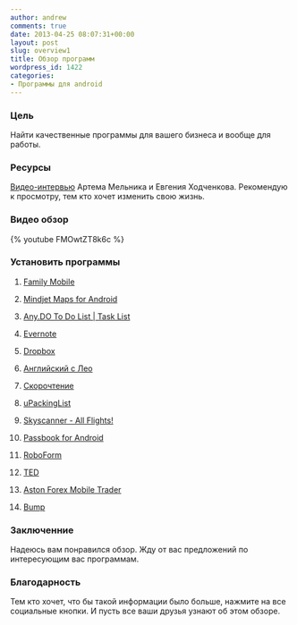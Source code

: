 ```yaml
---
author: andrew
comments: true
date: 2013-04-25 08:07:31+00:00
layout: post
slug: overview1
title: Обзор программ
wordpress_id: 1422
categories:
- Программы для android
---
```


### Цель





Найти качественные программы для вашего бизнеса и вообще для работы.


<!-- more -->


### Ресурсы





[Видео-интервью](http://nrsecrets.ru/hodchenkov-2/) Артема Мельника и Евгения Ходченкова. Рекомендую к просмотру, тем кто хочет изменить свою жизнь.





### Видео обзор



{% youtube FMOwtZT8k6c %}





### Установить программы








  1. [Family Mobile](https://play.google.com/store/apps/details?id=com.familymobile)



  2. [Mindjet Maps for Android](https://play.google.com/store/apps/details?id=net.thinkingspace)



  3. [Any.DO To Do List | Task List](https://play.google.com/store/apps/details?id=com.anydo)



  4. [Evernote](https://play.google.com/store/apps/details?id=com.evernote)



  5. [Dropbox](https://play.google.com/store/apps/details?id=com.dropbox.android)



  6. [Английский с Лео](https://play.google.com/store/apps/details?id=com.lingualeo.android)



  7. [Скорочтение](https://play.google.com/store/apps/details?id=com.heku.readingtrainer)



  8. [uPackingList](https://play.google.com/store/apps/details?id=com.nixsolutions.upack)



  9. [Skyscanner - All Flights!](https://play.google.com/store/apps/details?id=net.skyscanner.android.main)



  10. [Passbook for Android](https://play.google.com/store/apps/details?id=org.ligi.ticketviewer)



  11. [RoboForm](https://play.google.com/store/apps/details?id=com.siber.roboform)



  12. [TED](https://play.google.com/store/apps/details?id=com.ted.android)



  13. [Aston Forex Mobile Trader](https://play.google.com/store/apps/details?id=com.astonforex.mobile)



  14. [Bump](https://play.google.com/store/apps/details?id=com.bumptech.bumpga)






### Заключенние





Надеюсь вам понравился обзор. Жду от вас предложений по интересующим вас программам.





### Благодарность





Тем кто хочет, что бы такой информации было больше, нажмите на все социальные кнопки. И пусть все ваши друзья узнают об этом обзоре.
